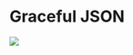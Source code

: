 # Graceful JSON

<p>
  <a href="https://online.visualstudio.com/environments/new?name=graceful-json&repo=mathis-m/graceful-json">
    <img src="https://img.shields.io/endpoint?style=social&url=https%3A%2F%2Faka.ms%2Fvso-badge">
  </a>
</p>
